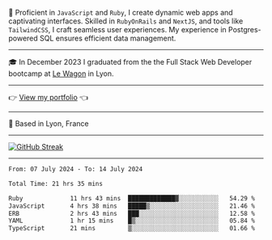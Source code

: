 📖 Proficient in `JavaScript` and `Ruby`, I create dynamic web apps and captivating interfaces. Skilled in `RubyOnRails` and `NextJS`, and tools like `TailwindCSS`, I craft seamless user experiences. My experience in Postgres-powered SQL ensures efficient data management.

***

🎓 In December 2023 I graduated from the the Full Stack Web Developer bootcamp at [Le Wagon](https://www.lewagon.com/) in Lyon.

***

👉 <a href="https://www.davidlau.dev/" target="_blank">View my portfolio</a> 👈

***

📍 Based in Lyon, France

***

[![GitHub Streak](https://streak-stats.demolab.com?user=kaimunlau&theme=github-dark&hide_border=true)](https://git.io/streak-stats)

***

<!--START_SECTION:waka-->

```txt
From: 07 July 2024 - To: 14 July 2024

Total Time: 21 hrs 35 mins

Ruby             11 hrs 43 mins  █████████████▓░░░░░░░░░░░   54.29 %
JavaScript       4 hrs 38 mins   █████▒░░░░░░░░░░░░░░░░░░░   21.46 %
ERB              2 hrs 43 mins   ███░░░░░░░░░░░░░░░░░░░░░░   12.58 %
YAML             1 hr 15 mins    █▒░░░░░░░░░░░░░░░░░░░░░░░   05.84 %
TypeScript       21 mins         ▒░░░░░░░░░░░░░░░░░░░░░░░░   01.66 %
```

<!--END_SECTION:waka-->
